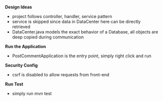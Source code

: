 __Design Ideas__
- project follows controller, handler, service pattern
- service is skipped since data in DataCenter here can be directly retrieved
- DataCenter.java models the exact behavior of a Database, all objects are deep copied during communication

__Run the Application__
- PostCommentApplication is the entry point, simply right click and run

__Security Config__
- csrf is disabled to allow requests from front-end

__Run Test__
- simply run mvn test
